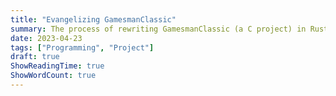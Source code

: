 ```yaml
---
title: "Evangelizing GamesmanClassic"
summary: The process of rewriting GamesmanClassic (a C project) in Rust, and the motivation behind it.
date: 2023-04-23
tags: ["Programming", "Project"]
draft: true
ShowReadingTime: true
ShowWordCount: true
---
```


